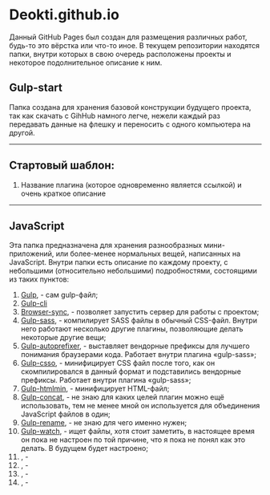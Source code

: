 # Deokti.github.io
Данный GitHub Pages был создан для размещения различных работ, будь-то это вёрстка или что-то иное. В текущем репозитории находятся папки, внутри которых в свою очередь расположены проекты и некоторое подолнительное описание к ним. 


<h2>Gulp-start</h2>

Папка создана для хранения базовой конструкции будущего проекта, так как скачать с GihHub намного легче, нежели каждый раз передавать данные на флешку и переносить с одного компьютера на другой. 


<hr>

<h2>Стартовый шаблон:</h2>

<ol>
  <li>Название плагина (которое одновременно является ссылкой) и очень краткое описание</li>
</ol>  

<hr>

<h2>JavaScript</h2>

Эта папка предназначена для хранения разнообразных мини-приложений, или более-менее нормальных вещей, написанных на JavaScript. Внутри папки есть описание по каждому проекту, с небольшими (относительно небольшими) подробностями, состоящими из таких пунктов: 

<ol>
  <li><a href="https://gulpjs.com">Gulp</a>, - сам gulp-файл;</li>
  <li><a href="https://www.npmjs.com/package/gulp-cli">Gulp-cli</a></li>
  <li><a href="">Browser-sync</a>, - позволяет запустить сервер для работы с проектом;</li>
  <li><a href="https://www.npmjs.com/package/gulp-sass">Gulp-sass</a>, - компилирует SASS файлы в обычный CSS-файл. Внутри него работают несколько другие плагины, позволяющие делать некоторые другие вещи;</li>
  <li><a href="https://www.npmjs.com/package/gulp-autoprefixer">Gulp-autoprefixer</a>, -  выставляет вендорные префиксы для лучшего понимания браузерами кода. Работает внутри  плагина «gulp-sass»;</li>
  <li><a href="https://www.npmjs.com/package/gulp-csso">Gulp-csso</a>, - минифицирует CSS файл после того, как он скомпилировался в данный формат и подставились вендорные префиксы. Работает внутри плагина «gulp-sass»;</li>
  <li><a href="https://www.npmjs.com/package/gulp-htmlmin">Gulp-htmlmin</a>, - минифицирует HTML-файл;</li>
  <li><a href="https://www.npmjs.com/package/gulp-concat">Gulp-concat</a>, - не знаю для каких целей плагин можно ещё использовать, тем не менее мной он используется для объединения JavaScript файлов в один;</li>
  <li><a href="https://www.npmjs.com/package/gulp-rename">Gulp-rename</a>, - не знаю для чего именно нужен;</li>
  <li><a href="https://www.npmjs.com/package/gulp-watch">Gulp-watch</a>, - ищет файлы, хотя стоит заметить, в настоящее время он пока не настроен по той причине, что я пока не понял как это делать. В будущем будет настроено;</li>
  <li><a href=""></a>, - </li>
  <li><a href=""></a>, - </li>
  <li><a href=""></a>, - </li>
  <li><a href=""></a>, - </li>
</ol>  






